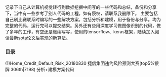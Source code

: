 记录下自己从计算机视觉转行到数据挖掘中间写的一些代码和总结，备份和分享下，当中有一些参考了别人代码的工程，如有侵权，请联系我删除下。
主要包括自己刷比赛联系时编写的一些解决方案，包括分析和建模，用于备份与分享。均为完整的代码，运行完可以提交结果。另外还有些用深度学习做图像识别的代码，做了多年的工作，有空还是继续写写，使用的tensorflow、keras框架，陆续加入阅读最新sota论文后实现的新算法。                               

### 目录
(1)Home_Credit_Default_Risk_20180830
        捷信集团违约风险预测大赛(top5%银牌 306th|7198) 分析+建模方案代码




